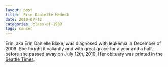 ```yaml
---
layout: post
title:  Erin Danielle Medeck
date: 2010-07-12
categories: class-of-1989
tags: cancer
---
```


Erin, aka Erin Danielle Blake, was diagnosed with leukemia in December of 2008. She fought it valiantly and with great grace for a year and a half, before she passed away on July 12th, 2010. Her obituary was printed in the [Seattle Times](http://tinyurl.com/lnp3c4z).


